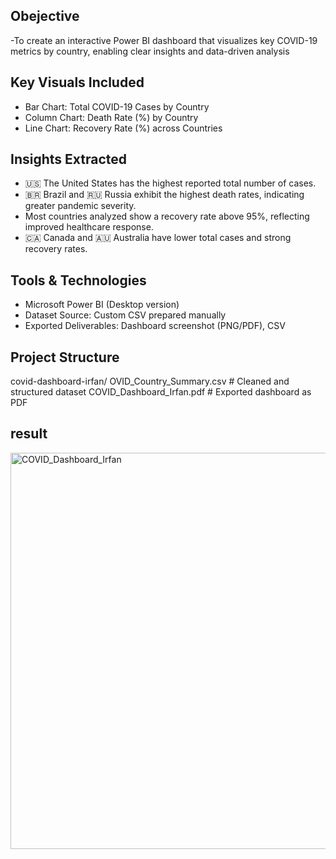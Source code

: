 
## Obejective 

-To create an interactive Power BI dashboard that visualizes key COVID-19 metrics by country, enabling clear insights and data-driven analysis

## Key Visuals Included

- Bar Chart: Total COVID-19 Cases by Country  
- Column Chart: Death Rate (%) by Country  
- Line Chart: Recovery Rate (%) across Countries  

## Insights Extracted

- 🇺🇸 The United States has the highest reported total number of cases.
- 🇧🇷 Brazil and 🇷🇺 Russia exhibit the highest death rates, indicating greater pandemic severity.
- Most countries analyzed show a recovery rate above 95%, reflecting improved healthcare response.
- 🇨🇦 Canada and 🇦🇺 Australia have lower total cases and strong recovery rates.

##  Tools & Technologies

- Microsoft Power BI (Desktop version)
- Dataset Source: Custom CSV prepared manually
- Exported Deliverables: Dashboard screenshot (PNG/PDF), CSV

## Project Structure

covid-dashboard-irfan/
OVID_Country_Summary.csv         # Cleaned and structured dataset
COVID_Dashboard_Irfan.pdf         # Exported dashboard as PDF

## result
<img width="1168" height="634" alt="COVID_Dashboard_Irfan" src="https://github.com/user-attachments/assets/024158b6-9038-40d8-a597-32ce19220b63" />
